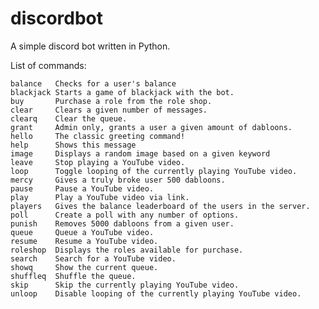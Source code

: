 # discordbot
A simple discord bot written in Python.

List of commands:

  	balance   Checks for a user's balance
	blackjack Starts a game of blackjack with the bot.
  	buy       Purchase a role from the role shop.
  	clear     Clears a given number of messages.
  	clearq    Clear the queue.
  	grant     Admin only, grants a user a given amount of dabloons.
  	hello     The classic greeting command!
  	help      Shows this message
  	image     Displays a random image based on a given keyword
  	leave     Stop playing a YouTube video.
  	loop      Toggle looping of the currently playing YouTube video.
  	mercy     Gives a truly broke user 500 dabloons.
  	pause     Pause a YouTube video.
  	play      Play a YouTube video via link.
  	players   Gives the balance leaderboard of the users in the server.
 	poll      Create a poll with any number of options.
  	punish    Removes 5000 dabloons from a given user.
  	queue     Queue a YouTube video.
  	resume    Resume a YouTube video.
  	roleshop  Displays the roles available for purchase.
  	search    Search for a YouTube video.
  	showq     Show the current queue.
  	shuffleq  Shuffle the queue.
  	skip      Skip the currently playing YouTube video.
  	unloop    Disable looping of the currently playing YouTube video.
